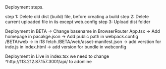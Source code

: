 Deployment steps. 
 
step 1: Delete old dist (build) file, before creating a build
step 2: Delete current uploaded file in iis except web.config
step 3: Upload dist folder

Deployment in BETA
-> Change basename in BrowserRouter App.tsx
-> Add homepage in pacakge.json
-> Add public path in webpack.config /BETA/web
-> in i18 fetch /BETA/web/asset-manifest.json
-> add verstion for inde.js in index.html
-> add version for bundle in webconfig 


Deployment in Live
in index.tsx we need to change ^http:\/\/113.212.87.157:3001\/api/ to adonline 